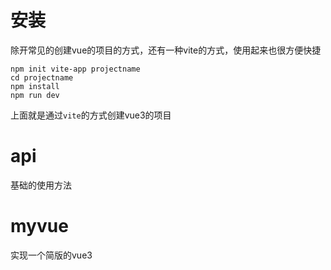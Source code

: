# 安装
除开常见的创建vue的项目的方式，还有一种vite的方式，使用起来也很方便快捷  
```
npm init vite-app projectname
cd projectname
npm install
npm run dev
```
上面就是通过``vite``的方式创建vue3的项目

# api
基础的使用方法

# myvue
实现一个简版的vue3
